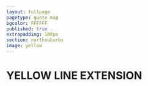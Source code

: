```yaml
---
layout: fullpage
pagetype: quote map
bgcolor: FFFFFF
published: true
extrapadding: 100px
section: northsuburbs
image: yellow
---
```


<div id="yellow" class="mapstage"></div>

# YELLOW LINE EXTENSION
